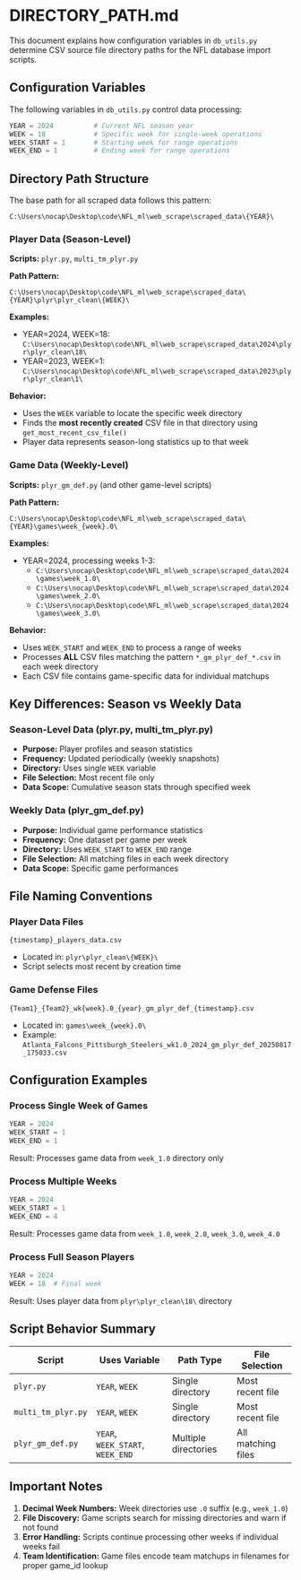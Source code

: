 # DIRECTORY_PATH.md

This document explains how configuration variables in `db_utils.py` determine CSV source file directory paths for the NFL database import scripts.

## Configuration Variables

The following variables in `db_utils.py` control data processing:

```python
YEAR = 2024          # Current NFL season year
WEEK = 18            # Specific week for single-week operations
WEEK_START = 1       # Starting week for range operations
WEEK_END = 1         # Ending week for range operations
```

## Directory Path Structure

The base path for all scraped data follows this pattern:
```
C:\Users\nocap\Desktop\code\NFL_ml\web_scrape\scraped_data\{YEAR}\
```

### Player Data (Season-Level)

**Scripts:** `plyr.py`, `multi_tm_plyr.py`

**Path Pattern:**
```
C:\Users\nocap\Desktop\code\NFL_ml\web_scrape\scraped_data\{YEAR}\plyr\plyr_clean\{WEEK}\
```

**Examples:**
- YEAR=2024, WEEK=18: `C:\Users\nocap\Desktop\code\NFL_ml\web_scrape\scraped_data\2024\plyr\plyr_clean\18\`
- YEAR=2023, WEEK=1: `C:\Users\nocap\Desktop\code\NFL_ml\web_scrape\scraped_data\2023\plyr\plyr_clean\1\`

**Behavior:**
- Uses the `WEEK` variable to locate the specific week directory
- Finds the **most recently created** CSV file in that directory using `get_most_recent_csv_file()`
- Player data represents season-long statistics up to that week

### Game Data (Weekly-Level)

**Scripts:** `plyr_gm_def.py` (and other game-level scripts)

**Path Pattern:**
```
C:\Users\nocap\Desktop\code\NFL_ml\web_scrape\scraped_data\{YEAR}\games\week_{week}.0\
```

**Examples:**
- YEAR=2024, processing weeks 1-3:
  - `C:\Users\nocap\Desktop\code\NFL_ml\web_scrape\scraped_data\2024\games\week_1.0\`
  - `C:\Users\nocap\Desktop\code\NFL_ml\web_scrape\scraped_data\2024\games\week_2.0\`
  - `C:\Users\nocap\Desktop\code\NFL_ml\web_scrape\scraped_data\2024\games\week_3.0\`

**Behavior:**
- Uses `WEEK_START` and `WEEK_END` to process a range of weeks
- Processes **ALL** CSV files matching the pattern `*_gm_plyr_def_*.csv` in each week directory
- Each CSV file contains game-specific data for individual matchups

## Key Differences: Season vs Weekly Data

### Season-Level Data (plyr.py, multi_tm_plyr.py)
- **Purpose:** Player profiles and season statistics
- **Frequency:** Updated periodically (weekly snapshots)
- **Directory:** Uses single `WEEK` variable
- **File Selection:** Most recent file only
- **Data Scope:** Cumulative season stats through specified week

### Weekly Data (plyr_gm_def.py)
- **Purpose:** Individual game performance statistics
- **Frequency:** One dataset per game per week
- **Directory:** Uses `WEEK_START` to `WEEK_END` range
- **File Selection:** All matching files in each week directory
- **Data Scope:** Specific game performances

## File Naming Conventions

### Player Data Files
```
{timestamp}_players_data.csv
```
- Located in: `plyr\plyr_clean\{WEEK}\`
- Script selects most recent by creation time

### Game Defense Files
```
{Team1}_{Team2}_wk{week}.0_{year}_gm_plyr_def_{timestamp}.csv
```
- Located in: `games\week_{week}.0\`
- Example: `Atlanta_Falcons_Pittsburgh_Steelers_wk1.0_2024_gm_plyr_def_20250817_175033.csv`

## Configuration Examples

### Process Single Week of Games
```python
YEAR = 2024
WEEK_START = 1
WEEK_END = 1
```
Result: Processes game data from `week_1.0` directory only

### Process Multiple Weeks
```python
YEAR = 2024
WEEK_START = 1
WEEK_END = 4
```
Result: Processes game data from `week_1.0`, `week_2.0`, `week_3.0`, `week_4.0`

### Process Full Season Players
```python
YEAR = 2024
WEEK = 18  # Final week
```
Result: Uses player data from `plyr\plyr_clean\18\` directory

## Script Behavior Summary

| Script | Uses Variable | Path Type | File Selection |
|--------|---------------|-----------|----------------|
| `plyr.py` | `YEAR`, `WEEK` | Single directory | Most recent file |
| `multi_tm_plyr.py` | `YEAR`, `WEEK` | Single directory | Most recent file |
| `plyr_gm_def.py` | `YEAR`, `WEEK_START`, `WEEK_END` | Multiple directories | All matching files |

## Important Notes

1. **Decimal Week Numbers:** Week directories use `.0` suffix (e.g., `week_1.0`)
2. **File Discovery:** Game scripts search for missing directories and warn if not found
3. **Error Handling:** Scripts continue processing other weeks if individual weeks fail
4. **Team Identification:** Game files encode team matchups in filenames for proper game_id lookup